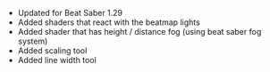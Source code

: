 - Updated for Beat Saber 1.29
- Added shaders that react with the beatmap lights
- Added shader that has height / distance fog (using beat saber fog system)
- Added scaling tool
- Added line width tool